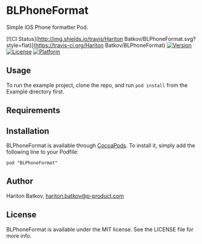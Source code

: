 # BLPhoneFormat
Simple iOS Phone formatter Pod.

[![CI Status](http://img.shields.io/travis/Hariton Batkov/BLPhoneFormat.svg?style=flat)](https://travis-ci.org/Hariton Batkov/BLPhoneFormat)
[![Version](https://img.shields.io/cocoapods/v/BLPhoneFormat.svg?style=flat)](http://cocoadocs.org/docsets/BLPhoneFormat)
[![License](https://img.shields.io/cocoapods/l/BLPhoneFormat.svg?style=flat)](http://cocoadocs.org/docsets/BLPhoneFormat)
[![Platform](https://img.shields.io/cocoapods/p/BLPhoneFormat.svg?style=flat)](http://cocoadocs.org/docsets/BLPhoneFormat)

## Usage

To run the example project, clone the repo, and run `pod install` from the Example directory first.

## Requirements

## Installation

BLPhoneFormat is available through [CocoaPods](http://cocoapods.org). To install
it, simply add the following line to your Podfile:

    pod "BLPhoneFormat"

## Author

Hariton Batkov, hariton.batkov@p-product.com

## License

BLPhoneFormat is available under the MIT license. See the LICENSE file for more info.
